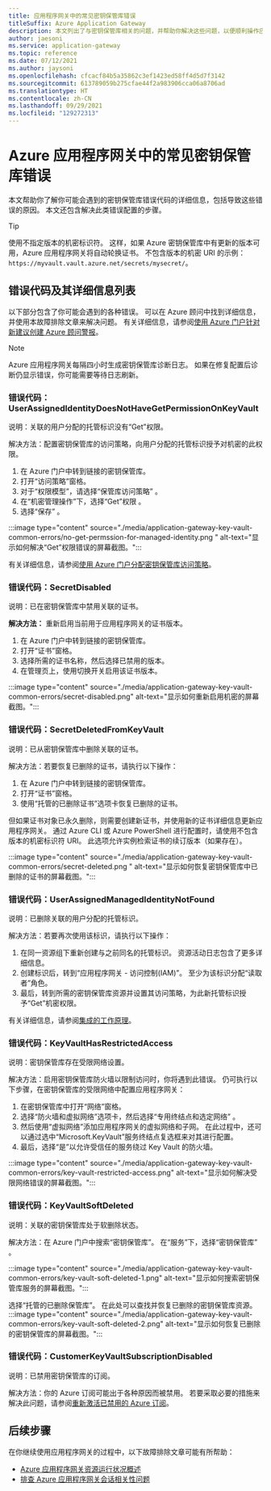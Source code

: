 ```yaml
---
title: 应用程序网关中的常见密钥保管库错误
titleSuffix: Azure Application Gateway
description: 本文列出了与密钥保管库相关的问题，并帮助你解决这些问题，以便顺利操作应用程序网关。
author: jaesoni
ms.service: application-gateway
ms.topic: reference
ms.date: 07/12/2021
ms.author: jaysoni
ms.openlocfilehash: cfcacf84b5a35862c3ef1423ed58ff4d5d7f3142
ms.sourcegitcommit: 613789059b275cfae44f2a983906cca06a8706ad
ms.translationtype: HT
ms.contentlocale: zh-CN
ms.lasthandoff: 09/29/2021
ms.locfileid: "129272313"
---
```

# <a name="common-key-vault-errors-in-azure-application-gateway"></a>Azure 应用程序网关中的常见密钥保管库错误

本文帮助你了解你可能会遇到的密钥保管库错误代码的详细信息，包括导致这些错误的原因。 本文还包含解决此类错误配置的步骤。

> [!TIP]
> 使用不指定版本的机密标识符。 这样，如果 Azure 密钥保管库中有更新的版本可用，Azure 应用程序网关将自动轮换证书。 不包含版本的机密 URI 的示例：`https://myvault.vault.azure.net/secrets/mysecret/`。

## <a name="list-of-error-codes-and-their-details"></a>错误代码及其详细信息列表

以下部分包含了你可能会遇到的各种错误。 可以在 Azure 顾问中找到详细信息，并使用本故障排除文章来解决问题。 有关详细信息，请参阅[使用 Azure 门户针对新建议创建 Azure 顾问警报](../advisor/advisor-alerts-portal.md)。

> [!NOTE]
> Azure 应用程序网关每隔四小时生成密钥保管库诊断日志。 如果在修复配置后诊断仍显示错误，你可能需要等待日志刷新。

[comment]: # (错误代码 1)
### <a name="error-code-userassignedidentitydoesnothavegetpermissiononkeyvault"></a>错误代码：UserAssignedIdentityDoesNotHaveGetPermissionOnKeyVault 

说明：关联的用户分配的托管标识没有“Get”权限。 

解决方法：配置密钥保管库的访问策略，向用户分配的托管标识授予对机密的此权限。 
1. 在 Azure 门户中转到链接的密钥保管库。
1. 打开“访问策略”窗格。
1. 对于“权限模型”，请选择“保管库访问策略” 。
1. 在“机密管理操作”下，选择“Get”权限 。
1. 选择“保存”  。

:::image type="content" source="./media/application-gateway-key-vault-common-errors/no-get-permssion-for-managed-identity.png " alt-text="显示如何解决“Get”权限错误的屏幕截图。":::

有关详细信息，请参阅[使用 Azure 门户分配密钥保管库访问策略](../key-vault/general/assign-access-policy-portal.md)。

[comment]: # (错误代码 2)
### <a name="error-code-secretdisabled"></a>错误代码：SecretDisabled 

说明：已在密钥保管库中禁用关联的证书。 

**解决方法：** 重新启用当前用于应用程序网关的证书版本。
1. 在 Azure 门户中转到链接的密钥保管库。
1. 打开“证书”窗格。
1. 选择所需的证书名称，然后选择已禁用的版本。
1. 在管理页上，使用切换开关启用该证书版本。

:::image type="content" source="./media/application-gateway-key-vault-common-errors/secret-disabled.png" alt-text="显示如何重新启用机密的屏幕截图。":::

[comment]: # (错误代码 3)
### <a name="error-code-secretdeletedfromkeyvault"></a>错误代码：SecretDeletedFromKeyVault 

说明：已从密钥保管库中删除关联的证书。 

解决方法：若要恢复已删除的证书，请执行以下操作： 
1. 在 Azure 门户中转到链接的密钥保管库。
1. 打开“证书”窗格。
1. 使用“托管的已删除证书”选项卡恢复已删除的证书。

但如果证书对象已永久删除，则需要创建新证书，并使用新的证书详细信息更新应用程序网关。 通过 Azure CLI 或 Azure PowerShell 进行配置时，请使用不包含版本的机密标识符 URI。 此选项允许实例检索证书的续订版本（如果存在）。

:::image type="content" source="./media/application-gateway-key-vault-common-errors/secret-deleted.png " alt-text="显示如何恢复密钥保管库中已删除的证书的屏幕截图。":::

[comment]: # (错误代码 4)
### <a name="error-code-userassignedmanagedidentitynotfound"></a>错误代码：UserAssignedManagedIdentityNotFound 

说明：已删除关联的用户分配的托管标识。 

解决方法：若要再次使用该标识，请执行以下操作：
1. 在同一资源组下重新创建与之前同名的托管标识。 资源活动日志包含了更多详细信息。 
1. 创建标识后，转到“应用程序网关 - 访问控制(IAM)”。 至少为该标识分配“读取者”角色。
1. 最后，转到所需的密钥保管库资源并设置其访问策略，为此新托管标识授予“Get”机密权限。 

有关详细信息，请参阅[集成的工作原理](./key-vault-certs.md#how-integration-works)。

[comment]: # (错误代码 5)
### <a name="error-code-keyvaulthasrestrictedaccess"></a>错误代码：KeyVaultHasRestrictedAccess

说明：密钥保管库存在受限网络设置。 

解决方法：启用密钥保管库防火墙以限制访问时，你将遇到此错误。 仍可执行以下步骤，在密钥保管库的受限网络中配置应用程序网关：
1. 在密钥保管库中打开“网络”窗格。
1. 选择“防火墙和虚拟网络”选项卡，然后选择“专用终结点和选定网络” 。
1. 然后使用“虚拟网络”添加应用程序网关的虚拟网络和子网。 在此过程中，还可以通过选中“Microsoft.KeyVault”服务终结点复选框来对其进行配置。
1. 最后，选择“是”以允许受信任的服务绕过 Key Vault 的防火墙。

:::image type="content" source="./media/application-gateway-key-vault-common-errors/key-vault-restricted-access.png" alt-text="显示如何解决受限网络错误的屏幕截图。":::

[comment]: # (错误代码 6)
### <a name="error-code-keyvaultsoftdeleted"></a>错误代码：KeyVaultSoftDeleted 

说明：关联的密钥保管库处于软删除状态。 

解决方法：在 Azure 门户中搜索“密钥保管库”。 在“服务”下，选择“密钥保管库” 。

:::image type="content" source="./media/application-gateway-key-vault-common-errors/key-vault-soft-deleted-1.png" alt-text="显示如何搜索密钥保管库服务的屏幕截图。":::

选择“托管的已删除保管库”。 在此处可以查找并恢复已删除的密钥保管库资源。
:::image type="content" source="./media/application-gateway-key-vault-common-errors/key-vault-soft-deleted-2.png" alt-text="显示如何恢复已删除的密钥保管库的屏幕截图。":::

[comment]: # (错误代码 7)
### <a name="error-code-customerkeyvaultsubscriptiondisabled"></a>错误代码：CustomerKeyVaultSubscriptionDisabled 

说明：已禁用密钥保管库的订阅。 

解决方法：你的 Azure 订阅可能出于各种原因而被禁用。 若要采取必要的措施来解决此问题，请参阅[重新激活已禁用的 Azure 订阅](../cost-management-billing/manage/subscription-disabled.md)。

## <a name="next-steps"></a>后续步骤

在你继续使用应用程序网关的过程中，以下故障排除文章可能有所帮助：

- [Azure 应用程序网关资源运行状况概述](resource-health-overview.md)
- [排查 Azure 应用程序网关会话相关性问题](how-to-troubleshoot-application-gateway-session-affinity-issues.md)
